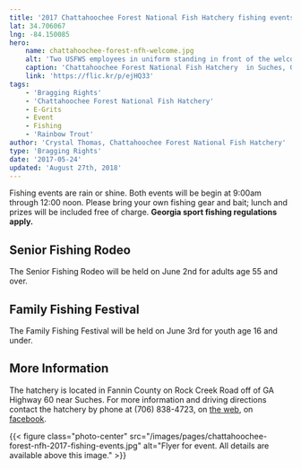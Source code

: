 ```yaml
---
title: '2017 Chattahoochee Forest National Fish Hatchery fishing events'
lat: 34.706067
lng: -84.150085
hero:
    name: chattahoochee-forest-nfh-welcome.jpg
    alt: 'Two USFWS employees in uniform standing in front of the welcome sign at the hatchery.'
    caption: 'Chattahoochee Forest National Fish Hatchery  in Suches, GA. Photo by USFWS.'
    link: 'https://flic.kr/p/ejHQ33'
tags:
    - 'Bragging Rights'
    - 'Chattahoochee Forest National Fish Hatchery'
    - E-Grits
    - Event
    - Fishing
    - 'Rainbow Trout'
author: 'Crystal Thomas, Chattahoochee Forest National Fish Hatchery'
type: 'Bragging Rights'
date: '2017-05-24'
updated: 'August 27th, 2018'
---
```


Fishing events are rain or shine.  Both events will be begin at 9:00am through 12:00 noon.  Please bring your own fishing gear and bait; lunch and prizes will be included free of charge. **Georgia sport fishing regulations apply.**

## Senior Fishing Rodeo

The Senior Fishing Rodeo will be held on June 2nd for adults age 55 and over.

## Family Fishing Festival

The Family Fishing Festival will be held on June 3rd for youth age 16 and under.

## More Information

The hatchery is located in Fannin County on Rock Creek Road off of GA Highway 60 near Suches.  For more information and driving directions contact the hatchery by phone at (706) 838-4723, on [the web](https://www.fws.gov/chattahoocheeforest), on [facebook](https://www.facebook.com/chattahoocheeforestnfh).

{{< figure class="photo-center" src="/images/pages/chattahoochee-forest-nfh-2017-fishing-events.jpg" alt="Flyer for event.  All details are available above this image." >}}
